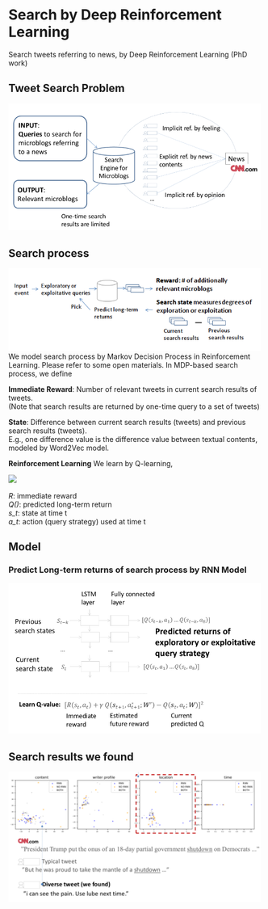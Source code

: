 # Search by Deep Reinforcement Learning
Search tweets referring to news, by Deep Reinforcement Learning (PhD work)


## Tweet Search Problem
<img src="img/1.png" width="500">


## Search process
<img src="img/4.png" width="500">
We model search process by Markov Decision Process in Reinforcement Learning. 
Please refer to some open materials.
In MDP-based search process, we define

**Immediate Reward**:
Number of relevant tweets in current search results of tweets.\
(Note that search results are returned by one-time query to a set of tweets)

**State**:
Difference between current search results (tweets) and previous search results (tweets).\
E.g., one difference value is the difference value between textual contents, modeled by Word2Vec model.

**Reinforcement Learning**
We learn by Q-learning,

<img src="https://latex.codecogs.com/gif.latex?(R(s_t,a_t)&plus;\gamma\&space;max_a{Q(s_{t&plus;1},a)}-Q(s_t,a_t))^2" />

*R*: immediate reward \
*Q()*: predicted long-term return \
*s_t*: state at time t \
*a_t*: action (query strategy) used at time t



## Model
### Predict Long-term returns of search process by RNN Model
<img src="img/2.png" width="500">


## Search results we found
<img src="img/3.png" width="500">


